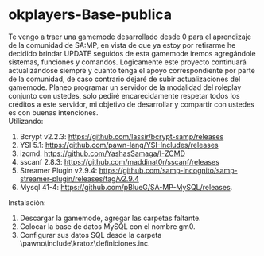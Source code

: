 # okplayers-Base-publica
Te vengo a traer una gamemode desarrollado desde 0 para el aprendizaje de la comunidad de SA:MP, en vista de que ya estoy por retirarme he decidido brindar UPDATE seguidos de esta gamemode iremos agregándole sistemas, funciones y comandos. Logicamente este proyecto continuará actualizándose siempre y cuanto tenga el apoyo correspondiente por parte de la comunidad, de caso contrario dejaré de subir actualizaciones del gamemode. Planeo programar un servidor de la modalidad del roleplay conjunto con ustedes, solo pediré encarecidamente respetar todos los créditos a este servidor, mi objetivo de desarrollar y compartir con ustedes es con buenas intenciones.  
Utilizando:
1) Bcrypt v2.2.3: https://github.com/lassir/bcrypt-samp/releases
2) YSI 5.1: https://github.com/pawn-lang/YSI-Includes/releases
3) izcmd: https://github.com/YashasSamaga/I-ZCMD
4) sscanf 2.8.3: https://github.com/maddinat0r/sscanf/releases
5) Streamer Plugin v2.9.4: https://github.com/samp-incognito/samp-streamer-plugin/releases/tag/v2.9.4
6) Mysql 41-4: https://github.com/pBlueG/SA-MP-MySQL/releases.

Instalación:
1) Descargar la gamemode, agregar las carpetas faltante.
2) Colocar la base de datos MySQL con el nombre gm0.
3) Configurar sus datos SQL desde la carpeta \pawno\include\kratoz\definiciones.inc.
